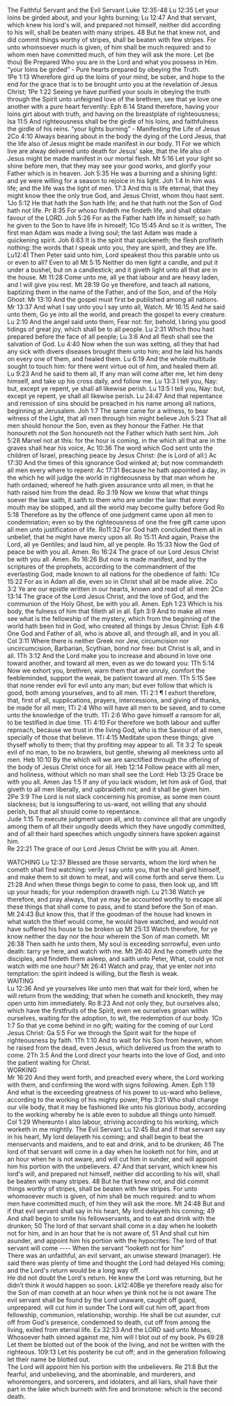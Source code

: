 The Faithful Servant and the Evil Servant
Luke 12:35-48                                                                                                                              Lu 12:35 Let your loins be girded about, and your lights burning;                                                                             Lu 12:47 And that servant, which knew his lord's will, and prepared not himself, neither did according to his will, shall be beaten with many stripes.                                                                                        48 But he that knew not, and did commit things worthy of stripes, shall be beaten with few stripes. For unto whomsoever much is given, of him shall be much required: and to whom men have committed much, of him they will ask the more.
Let      (be thou)   Be Prepared   Who you are in the Lord and what you possess in Him. 
“your loins be girded”  -  Pure hearts prepared by obeying the Truth.   
1Pe 1:13  Wherefore gird up the loins of your mind, be sober, and hope to the end for the grace that is to be brought unto you at the revelation of Jesus Christ;                                          1Pe 1:22 Seeing ye have purified your souls in obeying the truth through the Spirit unto unfeigned love of the brethren, see that ye love one another with a pure heart fervently:                    Eph 6:14 Stand therefore, having your loins girt about with truth, and having on the breastplate of righteousness;                                                                                                                                 Isa 11:5 And righteousness shall be the girdle of his loins, and faithfulness the girdle of his reins.
“your lights burning”   -  Manifesting the Life of Jesus
2Co 4:10 Always bearing about in the body the dying of the Lord Jesus, that the life also of Jesus might be made manifest in our body.                                                                                               11 For we which live are alway delivered unto death for Jesus' sake, that the life also of Jesus might be made manifest in our mortal flesh.                                                                               Mt 5:16 Let your light so shine before men, that they may see your good works, and glorify your Father which is in heaven.                                                                                                                                                     Joh 5:35 He was a burning and a shining light: and ye were willing for a season to rejoice in his light.
Joh 1:4 In him was life; and the life was the light of men.                                                                                          17:3 And this is life eternal, that they might know thee the only true God, and Jesus Christ, whom thou hast sent.                                                                                                                  1Jo 5:12 He that hath the Son hath life; and he that hath not the Son of God hath not life.                          Pr 8:35 For whoso findeth me findeth life, and shall obtain favour of the LORD.                              Joh 5:26 For as the Father hath life in himself; so hath he given to the Son to have life in himself;                                                                                                                                                        1Co 15:45 And so it is written, The first man Adam was made a living soul; the last Adam was made a quickening spirit.                                                                                                 Joh 6:63 It is the spirit that quickeneth; the flesh profiteth nothing: the words that I speak unto you, they are spirit, and they are life.
Lu12:41 Then Peter said unto him, Lord speakest thou this parable unto us or even to all? Even to all
Mt 5:15 Neither do men light a candle, and put it under a bushel, but on a candlestick; and it giveth light unto all that are in the house.                                                                                                                                                                        Mt 11:28 Come unto me, all ye that labour and are heavy laden, and I will give you rest.                Mt 28:19 Go ye therefore, and teach all nations, baptizing them in the name of the Father, and of the Son, and of the Holy Ghost:                                                                                                 Mr 13:10 And the gospel must first be published among all nations.                                                   Mr 13:37 And what I say unto you I say unto all, Watch.                                                                                Mr 16:15 And he said unto them, Go ye into all the world, and preach the gospel to every creature.                                                                                                                                                                          Lu 2:10 And the angel said unto them, Fear not: for, behold, I bring you good tidings of great joy, which shall be to all people.                                                                                                                   Lu 2:31 Which thou hast prepared before the face of all people;                                                                        Lu 3:6 And all flesh shall see the salvation of God.                                                                                          Lu 4:40 Now when the sun was setting, all they that had any sick with divers diseases brought them unto him; and he laid his hands on every one of them, and healed them.                                                                                          Lu 6:19 And the whole multitude sought to touch him: for there went virtue out of him, and healed them all.                                                                                                                                           Lu 9:23 And he said to them all, If any man will come after me, let him deny himself, and take up his cross daily, and follow me.                                                                                            Lu 13:3 I tell you, Nay: but, except ye repent, ye shall all likewise perish.                                                     Lu 13:5 I tell you, Nay: but, except ye repent, ye shall all likewise perish.                                      Lu 24:47 And that repentance and remission of sins should be preached in his name among all nations, beginning at Jerusalem.                                                                                                 Joh 1:7 The same came for a witness, to bear witness of the Light, that all men through him might believe                                                                                                                                                        Joh 5:23 That all men should honour the Son, even as they honour the Father. He that honoureth not the Son honoureth not the Father which hath sent him.                                                  Joh 5:28 Marvel not at this: for the hour is coming, in the which all that are in the graves shall hear his voice,                                                                                                                               Ac 10:36 The word which God sent unto the children of Israel, preaching peace by Jesus Christ: (he is Lord of all:)                                                                                                                  Ac 17:30 And the times of this ignorance God winked at; but now commandeth all men every where to repent:                                                                                                                          Ac 17:31 Because he hath appointed a day, in the which he will judge the world in righteousness by that man whom he hath ordained; whereof he hath given assurance unto all men, in that he hath raised him from the dead.                                                                                                                    Ro 3:19 Now we know that what things soever the law saith, it saith to them who are under the law: that every mouth may be stopped, and all the world may become guilty before God                                                                                                                                                       Ro 5:18 Therefore as by the offence of one judgment came upon all men to condemnation; even so by the righteousness of one the free gift came upon all men unto justification of life.                                                                                                                              Ro11:32 For God hath concluded them all in unbelief, that he might have mercy upon all.                                                                                                                                                              Ro 15:11 And again, Praise the Lord, all ye Gentiles; and laud him, all ye people.                           Ro 15:33 Now the God of peace be with you all. Amen.                                                                   Ro 16:24 The grace of our Lord Jesus Christ be with you all. Amen.                                                              Ro 16:26 But now is made manifest, and by the scriptures of the prophets, according to the commandment of the everlasting God, made known to all nations for the obedience of faith:                                                                                                                                                                1Co 15:22 For as in Adam all die, even so in Christ shall all be made alive.                                    2Co 3:2 Ye are our epistle written in our hearts, known and read of all men:                                    2Co 13:14 The grace of the Lord Jesus Christ, and the love of God, and the communion of the Holy Ghost, be with you all. Amen.                                                                                                         Eph 1:23 Which is his body, the fulness of him that filleth all in all.                                                                     Eph 3:9 And to make all men see what is the fellowship of the mystery, which from the beginning of the world hath been hid in God, who created all things by Jesus Christ:                Eph 4:6 One God and Father of all, who is above all, and through all, and in you all.                         Col 3:11 Where there is neither Greek nor Jew, circumcision nor uncircumcision, Barbarian, Scythian, bond nor free: but Christ is all, and in all.                                                              1Th 3:12 And the Lord make you to increase and abound in love one toward another, and toward all men, even as we do toward you:                                                                                              1Th 5:14 Now we exhort you, brethren, warn them that are unruly, comfort the feebleminded, support the weak, be patient toward all men.                                                                                                                                                    1Th 5:15 See that none render evil for evil unto any man; but ever follow that which is good, both among yourselves, and to all men.                                                                                    1Ti 2:1 ¶ I exhort therefore, that, first of all, supplications, prayers, intercessions, and giving of thanks, be made for all men;                                                                                                          1Ti 2:4 Who will have all men to be saved, and to come unto the knowledge of the truth.                   1Ti 2:6 Who gave himself a ransom for all, to be testified in due time.                                                   1Ti 4:10 For therefore we both labour and suffer reproach, because we trust in the living God, who is the Saviour of all men, specially of those that believe.                                                         1Ti 4:15 Meditate upon these things; give thyself wholly to them; that thy profiting may appear to all.                                                                                                                                                  Tit 3:2 To speak evil of no man, to be no brawlers, but gentle, shewing all meekness unto all men.                                                                                                                                                Heb 10:10 By the which will we are sanctified through the offering of the body of Jesus Christ once for all.                                                                                                                                  Heb 12:14 Follow peace with all men, and holiness, without which no man shall see the Lord:                                                                                                                                                     Heb 13:25 Grace be with you all. Amen                                                                                                        Jas 1:5  If any of you lack wisdom, let him ask of God, that giveth to all men liberally, and upbraideth not; and it shall be given him.                                                                                  
2Pe 3:9 The Lord is not slack concerning his promise, as some men count slackness; but is longsuffering to us-ward, not willing that any should perish, but that all should come to repentance.                                                                                                                                       
Jude 1:15 To execute judgment upon all, and to convince all that are ungodly among them of all their ungodly deeds which they have ungodly committed, and of all their hard speeches which ungodly sinners have spoken against him.                                                                                   
Re 22:21 The grace of our Lord Jesus Christ be with you all. Amen.
                                                   
WATCHING 
Lu 12:37 Blessed are those servants, whom the lord when he cometh shall find watching: verily I say unto you, that he shall gird himself, and make them to sit down to meat, and will come forth and serve them.                                                                                                          Lu 21:28 And when these things begin to come to pass, then look up, and lift up your heads; for your redemption draweth nigh.                                                                                                                          Lu 21:36 Watch ye therefore, and pray always, that ye may be accounted worthy to escape all these things that shall come to pass, and to stand before the Son of man.                                               Mt 24:43 But know this, that if the goodman of the house had known in what watch the thief would come, he would have watched, and would not have suffered his house to be broken up                                                                                                                                                                  Mt 25:13 Watch therefore, for ye know neither the day nor the hour wherein the Son of man cometh.                                                                                                                                                              Mt 26:38 Then saith he unto them, My soul is exceeding sorrowful, even unto death: tarry ye here, and watch with me.                                                                                                                                  Mt 26:40 And he cometh unto the disciples, and findeth them asleep, and saith unto Peter, What, could ye not watch with me one hour?                                                                                                                 Mt 26:41 Watch and pray, that ye enter not into temptation: the spirit indeed is willing, but the flesh is weak.                                                  
                                                         WAITING                                                                                                                                                                                                                                                                       
Lu 12:36 And ye yourselves like unto men that wait for their lord, when he will return from the wedding; that when he cometh and knocketh, they may open unto him immediately.                                                                                                                                       Ro 8:23 And not only they, but ourselves also, which have the firstfruits of the Spirit, even we ourselves groan within ourselves, waiting for the adoption, to wit, the redemption of our body.                                                                                                                                                                                    1Co 1:7 So that ye come behind in no gift; waiting for the coming of our Lord Jesus Christ:                                                                                                                                                 Ga 5:5 For we through the Spirit wait for the hope of righteousness by faith.                                                                                                                                              1Th 1:10 And to wait for his Son from heaven, whom he raised from the dead, even Jesus, which delivered us from the wrath to come.                                                                                                                                                 2Th 3:5 And the Lord direct your hearts into the love of God, and into the patient waiting for Christ.                         
                                                           WORKING                                                                                                                    
Mr 16:20 And they went forth, and preached every where, the Lord working with them, and confirming the word with signs following. Amen.                                                                               Eph 1:19 And what is the exceeding greatness of his power to us-ward who believe, according to the working of his mighty power,                                                                                                            Php 3:21 Who shall change our vile body, that it may be fashioned like unto his glorious body, according to the working whereby he is able even to subdue all things unto himself.                                                                                    Col 1:29 Whereunto I also labour, striving according to his working, which worketh in me mightily.
                                                             The Evil Servant                                                                                                                                                              Lu 12:45 But and if that servant say in his heart, My lord delayeth his coming; and shall begin to beat the menservants and maidens, and to eat and drink, and to be drunken;                       46 The lord of that servant will come in a day when he looketh not for him, and at an hour when he is not aware, and will cut him in sunder, and will appoint him his portion with the unbelievers.                                                                                                                                  47 And that servant, which knew his lord's will, and prepared not himself, neither did according to his will, shall be beaten with many stripes.                                                                      48 But he that knew not, and did commit things worthy of stripes, shall be beaten with few stripes. For unto whomsoever much is given, of him shall be much required: and to whom men have committed much, of him they will ask the more.                                                       Mt 24:48 But and if that evil servant shall say in his heart, My lord delayeth his coming;            49 And shall begin to smite his fellowservants, and to eat and drink with the drunken;                           50 The lord of that servant shall come in a day when he looketh not for him, and in an hour that he is not aware of,                                                                                                                                           51 And shall cut him asunder, and appoint him his portion with the hypocrites:
The lord of that servant will come    ----    When the servant “looketh not for him”       
There was an unfaithful, an evil servant, an unwise steward (manager).                                                             He said there was plenty of time and thought the Lord had delayed His coming; and the Lord's return would be a long way off.      
He did not doubt the Lord's return. He knew the Lord was returning, but he didn’t think it would happen so soon.                                                                                                                             Lk12:40Be ye therefore ready also for the Son of man cometh at an hour when ye think not
he is not aware
The evil servant shall be found by the Lord unaware, caught off guard, unprepared.
will cut him in sunder 
The Lord will cut him off, apart from fellowship, communion, relationship, worship.                                            He shall be cut asunder, cut off from God's presence, condemned to death, cut off from among the living, exiled from eternal life.                                                                                                       Ex 32:33 And the LORD said unto Moses, Whosoever hath sinned against me, him will I blot out of my book.                                                                                                                                   Ps 69:28 Let them be blotted out of the book of the living, and not be written with the righteous.                                                                                                                                                109:13 Let his posterity be cut off; and in the generation following let their name be      blotted out.                                                                                                                                                               
The Lord will appoint him his portion with the unbelievers.                                                                                                                                                                                                                                                                                                                                                    Re 21:8 But the fearful, and unbelieving, and the abominable, and murderers, and whoremongers, and sorcerers, and idolaters, and all liars, shall have their part in the lake which burneth with fire and brimstone: which is the second death.
